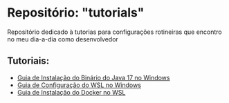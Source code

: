 # Repositório: "tutorials"

Repositório dedicado à tutorias para configurações rotineiras que encontro no meu dia-a-dia como desenvolvedor

## Tutoriais:
* [Guia de Instalação do Binário do Java 17 no Windows](docs/tutorial_instalar_binario_java.md)
* [Guia de Configuração do WSL no Windows](docs/tutorial_instalar_wsl.md)
* [Guia de Instalação do Docker no WSL](docs/tutorial_instalar_docker_wsl.md)
